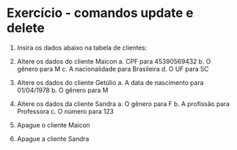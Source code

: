 # Exercício - comandos update e delete

1. Insira os dados abaixo na tabela de clientes:

2. Altere os dados do cliente Maicon
a. CPF para 45390569432
b. O gênero para M
c. A nacionalidade para Brasileira
d. O UF para SC


3. Altere os dados do cliente Getúlio
a. A data de nascimento para 01/04/1978
b. O gênero para M


4. Altere os dados da cliente Sandra
a. O gênero para F
b. A profissão para Professora
c. O número para 123


5. Apague o cliente Maicon


6. Apague a cliente Sandra

